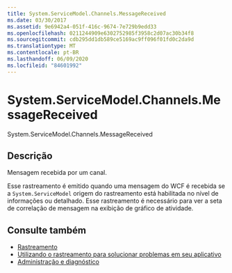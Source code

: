 ```yaml
---
title: System.ServiceModel.Channels.MessageReceived
ms.date: 03/30/2017
ms.assetid: 9e6942a4-051f-416c-9674-7e729b9edd33
ms.openlocfilehash: 0211244909e6302752985f3958c2d07ac30b34f8
ms.sourcegitcommit: cdb295dd1db589ce5169ac9ff096f01fd0c2da9d
ms.translationtype: MT
ms.contentlocale: pt-BR
ms.lasthandoff: 06/09/2020
ms.locfileid: "84601992"
---
```

# <a name="systemservicemodelchannelsmessagereceived"></a>System.ServiceModel.Channels.MessageReceived
System.ServiceModel.Channels.MessageReceived  
  
## <a name="description"></a>Descrição  
 Mensagem recebida por um canal.  
  
 Esse rastreamento é emitido quando uma mensagem do WCF é recebida se a `System.ServiceModel` origem do rastreamento está habilitada no nível de informações ou detalhado. Esse rastreamento é necessário para ver a seta de correlação de mensagem na exibição de gráfico de atividade.  
  
## <a name="see-also"></a>Consulte também

- [Rastreamento](index.md)
- [Utilizando o rastreamento para solucionar problemas em seu aplicativo](using-tracing-to-troubleshoot-your-application.md)
- [Administração e diagnóstico](../index.md)
